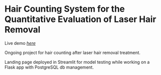 # Hair Counting System for the Quantitative Evaluation of Laser Hair Removal

Live demo [_here_](https://haircounting.streamlitapp.com/)

Ongoing project for hair counting after laser hair removal treatment. 

Landing page deployed in Streamlit for model testing while working on a Flask app with PostgreSQL db management.


